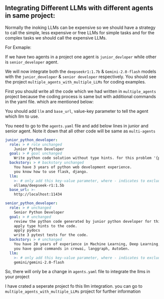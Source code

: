 ## **Integrating Different LLMs with different agents in same project:**

Normally the inoking LLMs can be expensive so we should have a strategy to call the simple, less expensive or free LLMs for simple tasks and for the complex tasks we should call the expensive LLMs.

For Exmaple:

If we have two agents in a project one agent is `junior_devloper` while other is `senior_developer` agent.

We will now integrate both the `deepseekr1:1.7b` & `Gemini-2.0-flash` models with the `junior_developer` & `senior developer` respectively. You should see the project `multiple_agents_with_multiple_LLMs` for coding examples.

First you should write all the code which we had written in `multiple_agents` project because the coding process is same but with additional commands in the yaml file. which are mentioned below:

You should add `llm` and `base_url`, value-key parameter to tell the agent which llm to use.

You need to go to the `agents.yaml` file and add below lines in junior and senior agent. Note it down that all other code will be same as `multi-agents`

```yaml
junior_python_developer:
  role: > # role unchanged
    Junior Python Developer
  goal: > # goal unchanged
    Write python code solution without type hints. for this problem '{problem}'.
  backstory: > # backstory unchanged
    You have 3 years of python web development experience.
    you know how to use flask, django.
  llm:
    >- # only add this key-value parameter, where - indicates to exclude the extra whitespaces
    ollama/deepseek-r1:1.5b
  base_url: >-
    http://localhost:11434

senior_python_developer:
  role: > # unchanged
    Senior Python Developer
  goal: > # unchanged
    review the python code generated by junior python developer for this problem '{problem}'.
    apply type hints to the code.
    apply pydocs
    write 3 pytest tests for the code.
  backstory: > # unchanged
    You have 20 years of experience in Machine Learning, Deep Learning, Generative AI, Agentic AI and Python.
    you have good commands in crewai, langgraph, AutoGen.
  llm:
    >- # only add this key-value parameter, where - indicates to exclude the extra whitespaces
    gemini/gemini-2.0-flash
```

So, there will only be a change in `agents.yaml` file to integrate the llms in your project

I have crated a seperate project fo this llm integration. you can go to `multiple_agents_with_multiple_LLMs` project for further information
